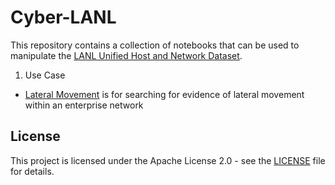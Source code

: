 # Cyber-LANL

This repository contains a collection of notebooks that can be used to
manipulate the [LANL Unified Host and Network Dataset](https://csr.lanl.gov/data/2017.html).

1. Use Case

  - [Lateral Movement](lateral_movement) is for searching for evidence
  of lateral movement within an enterprise network

## License
This project is licensed under the Apache License 2.0 - see 
the [LICENSE](LICENSE) file for details.
